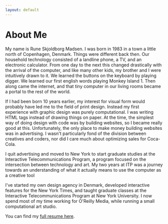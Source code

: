 ```yaml
---
layout: default
---
```

  
About Me
========

My name is Rune Skjoldborg Madsen. I was born in 1983 in a town a little north of Copenhagen, Denmark. Things were different back then. Our household technology consisted of a landline phone, a TV, and an electronic calculator. From one day to the next this changed drastically with the arrival of the computer, and like many other kids, my brother and I were intuitively drawn to it. We learned the buttons on the keyboard by playing digger. We learned our first english words playing Monkey Island 1. Then along came the internet, and that tiny computer in our living rooms became a portal to the rest of the world.

If I had been born 10 years earlier, my interest for visual form would probably have led me to the field of print design. Instead my first experience with graphic design was purely computational. I was writing HTML tags instead of drawing things on paper. At the time, the simplest way of doing design with code was by building websites, so I became really good at this. Unfortunately, the only place to make money building websites was in advertising. I wasn't particularly fond of the division between creatives and coders, nor did I care much about optimizing sales for Coca-Cola.

I quit advertising and moved to New York to start graduate studies at the Interactive Telecommunications Program, a program focused on the intersection between technology and art. My two years at ITP was a journey towards an understanding of what it actually means to use the computer as a creative tool

I've started my own design agency in Denmark, developed interactive features for the New York Times, and taught graduate classes at the Interactive Telecommunications Program at New York University. I now spend most of my time working for O'Reilly Media, while running a small computational art studio.

You can find my [full resume here](/info/resume).